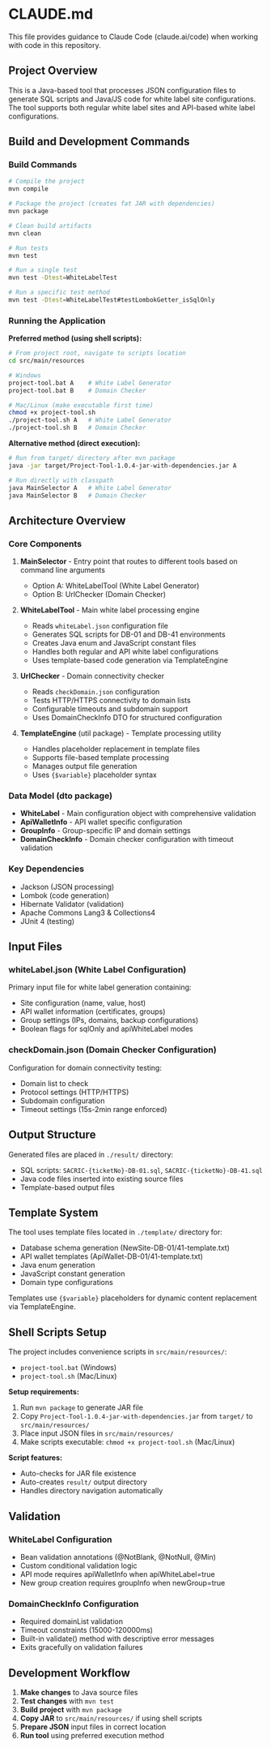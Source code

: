 # CLAUDE.md

This file provides guidance to Claude Code (claude.ai/code) when working with code in this repository.

## Project Overview

This is a Java-based tool that processes JSON configuration files to generate SQL scripts and Java/JS code for white label site configurations. The tool supports both regular white label sites and API-based white label configurations.

## Build and Development Commands

### Build Commands
```bash
# Compile the project
mvn compile

# Package the project (creates fat JAR with dependencies)
mvn package

# Clean build artifacts
mvn clean

# Run tests
mvn test

# Run a single test
mvn test -Dtest=WhiteLabelTest

# Run a specific test method
mvn test -Dtest=WhiteLabelTest#testLombokGetter_isSqlOnly
```

### Running the Application

**Preferred method (using shell scripts):**
```bash
# From project root, navigate to scripts location
cd src/main/resources

# Windows
project-tool.bat A    # White Label Generator
project-tool.bat B    # Domain Checker

# Mac/Linux (make executable first time)
chmod +x project-tool.sh
./project-tool.sh A   # White Label Generator  
./project-tool.sh B   # Domain Checker
```

**Alternative method (direct execution):**
```bash
# Run from target/ directory after mvn package
java -jar target/Project-Tool-1.0.4-jar-with-dependencies.jar A

# Run directly with classpath
java MainSelector A   # White Label Generator
java MainSelector B   # Domain Checker
```

## Architecture Overview

### Core Components

1. **MainSelector** - Entry point that routes to different tools based on command line arguments
   - Option A: WhiteLabelTool (White Label Generator)
   - Option B: UrlChecker (Domain Checker)

2. **WhiteLabelTool** - Main white label processing engine
   - Reads `whiteLabel.json` configuration file
   - Generates SQL scripts for DB-01 and DB-41 environments
   - Creates Java enum and JavaScript constant files
   - Handles both regular and API white label configurations
   - Uses template-based code generation via TemplateEngine

3. **UrlChecker** - Domain connectivity checker
   - Reads `checkDomain.json` configuration
   - Tests HTTP/HTTPS connectivity to domain lists
   - Configurable timeouts and subdomain support
   - Uses DomainCheckInfo DTO for structured configuration

4. **TemplateEngine** (util package) - Template processing utility
   - Handles placeholder replacement in template files
   - Supports file-based template processing
   - Manages output file generation
   - Uses `{$variable}` placeholder syntax

### Data Model (dto package)

- **WhiteLabel** - Main configuration object with comprehensive validation
- **ApiWalletInfo** - API wallet specific configuration
- **GroupInfo** - Group-specific IP and domain settings
- **DomainCheckInfo** - Domain checker configuration with timeout validation

### Key Dependencies

- Jackson (JSON processing)
- Lombok (code generation)
- Hibernate Validator (validation)
- Apache Commons Lang3 & Collections4
- JUnit 4 (testing)

## Input Files

### whiteLabel.json (White Label Configuration)
Primary input file for white label generation containing:
- Site configuration (name, value, host)
- API wallet information (certificates, groups)
- Group settings (IPs, domains, backup configurations)
- Boolean flags for sqlOnly and apiWhiteLabel modes

### checkDomain.json (Domain Checker Configuration)
Configuration for domain connectivity testing:
- Domain list to check
- Protocol settings (HTTP/HTTPS)
- Subdomain configuration
- Timeout settings (15s-2min range enforced)

## Output Structure

Generated files are placed in `./result/` directory:
- SQL scripts: `SACRIC-{ticketNo}-DB-01.sql`, `SACRIC-{ticketNo}-DB-41.sql`
- Java code files inserted into existing source files
- Template-based output files

## Template System

The tool uses template files located in `./template/` directory for:
- Database schema generation (NewSite-DB-01/41-template.txt)
- API wallet templates (ApiWallet-DB-01/41-template.txt)
- Java enum generation
- JavaScript constant generation
- Domain type configurations

Templates use `{$variable}` placeholders for dynamic content replacement via TemplateEngine.

## Shell Scripts Setup

The project includes convenience scripts in `src/main/resources/`:
- `project-tool.bat` (Windows)
- `project-tool.sh` (Mac/Linux)

**Setup requirements:**
1. Run `mvn package` to generate JAR file
2. Copy `Project-Tool-1.0.4-jar-with-dependencies.jar` from `target/` to `src/main/resources/`
3. Place input JSON files in `src/main/resources/`
4. Make scripts executable: `chmod +x project-tool.sh` (Mac/Linux)

**Script features:**
- Auto-checks for JAR file existence
- Auto-creates `result/` output directory
- Handles directory navigation automatically

## Validation

### WhiteLabel Configuration
- Bean validation annotations (@NotBlank, @NotNull, @Min)
- Custom conditional validation logic
- API mode requires apiWalletInfo when apiWhiteLabel=true
- New group creation requires groupInfo when newGroup=true

### DomainCheckInfo Configuration  
- Required domainList validation
- Timeout constraints (15000-120000ms)
- Built-in validate() method with descriptive error messages
- Exits gracefully on validation failures

## Development Workflow

1. **Make changes** to Java source files
2. **Test changes** with `mvn test`
3. **Build project** with `mvn package`
4. **Copy JAR** to `src/main/resources/` if using shell scripts
5. **Prepare JSON** input files in correct location
6. **Run tool** using preferred execution method